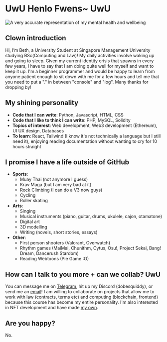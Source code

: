 # UwU Henlo Fwens~ UwU
![A very accurate representation of my mental health and wellbeing](https://external-preview.redd.it/H-vxRPlTiQ5ZhplXvUARgkbzc01EwumZCHsj0WPv1to.jpg?width=640&crop=smart&auto=webp&s=a231a882015041aeceac9f47057ac83cdd2ce692 "Literally me")

## Clown introduction
Hi, I’m Beth, a University Student at Singapore Management University studying BSc(Computing and Law)! My daily activities involve waking up and going to sleep. Given my current identity crisis that spawns in every few years, I have to say that I am doing quite well for myself and want to keep it up. I'm a beginner programmer and would be happy to learn from anyone patient enough to sit down with me for a few hours and tell me that you need to put a "." in between "console" and "log". Many thanks for dropping by!

## My shining personality
* **Code that I can write**: Python, Javascript, HTML, CSS
* **Code that I like to think I can write**: PHP, MySQL, Solidity
* **Topics of interest**: Web development, Web3 development (Ethereum), UI UX design, Databases
* **To learn**: React, Tailwind (I know it's not technically a language but I still need it), enjoying reading documentation without wanting to cry for 10 hours straight

## I promise I have a life outside of GitHub
* **Sports**: 
  * Muay Thai (not anymore I guess)
  * Krav Maga (but I am very bad at it)
  * Rock Climbing (I can do a V3 now guys)
  * Cycling
  * Roller skating
* **Arts**:
  * Singing
  * Musical instruments (piano, guitar, drums, ukulele, cajon, otamatone)
  * Digital art
  * 3D modelling
  * Writing (novels, short stories, essays)
* **Other**: 
  * First person shooters (Valorant, Overwatch)
  * Rhythm games (MaiMai, Chunithm, Cytus, Osu!, Project Sekai, Bang! Dream, Dancerush Stardom)
  * Reading Webtoons (Pie Game :O)

## How can I talk to you more + can we collab? UwU
You can message me on [Telegram](https://t.me/dobesquiddy), hit up my Discord (dobesquiddy), or send me an [email](huitingloke@gmail.com)! I am willing to collaborate on projects that allow me to work with law (contracts, terms etc) and computing (blockchain, frontend) because this course has become my entire personality. I'm also interested in NFT development and have made [my own](https://opensea.io/collection/sadblobs).

## Are you happy?
No.

<!---
huitingloke/huitingloke is a ✨ special ✨ repository because its `README.md` (this file) appears on your GitHub profile.
You can click the Preview link to take a look at your changes.
--->
